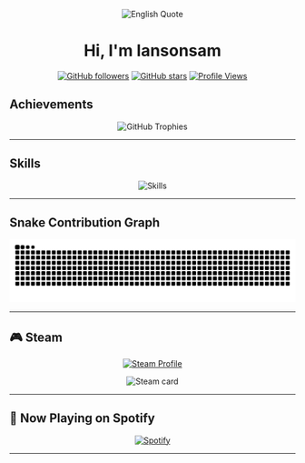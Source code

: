 <div align="center">

![English Quote](https://quotes-github-readme.vercel.app/api?type=horizontal&theme=dark)

# Hi, I'm **lansonsam**

[![GitHub followers](https://img.shields.io/github/followers/lansonsam?style=for-the-badge&logo=github&label=Followers)](https://github.com/lansonsam?tab=followers)
[![GitHub stars](https://img.shields.io/github/stars/lansonsam?affiliations=OWNER%2CCOLLABORATOR&style=for-the-badge&logo=github&label=Stars)](https://github.com/lansonsam?tab=repositories)
[![Profile Views](https://komarev.com/ghpvc/?username=lansonsam&color=blue&style=for-the-badge)](https://github.com/lansonsam)

</div>



## Achievements  

<div align="center">

![GitHub Trophies](https://github-profile-trophy.vercel.app/?username=lansonsam&theme=tokyonight&no-frame=true&row=1&column=6)  

</div>

---

## Skills  

<div align="center">

![Skills](https://skillicons.dev/icons?i=py,cpp,cs,java,html,css,js,ts,sqlite,matlab,latex,md,git,linux)

</div>

---

## Snake Contribution Graph  

<div align="center">

![Snake animation](https://raw.githubusercontent.com/lansonsam/lansonsam/output/github-snake.svg)

</div>

---

## 🎮 Steam  

<div align="center">

[![Steam Profile](https://img.shields.io/badge/Steam-Profile-000?style=for-the-badge&logo=steam)](https://steamcommunity.com/profiles/76561198862773271)

![Steam card](https://steam-stat.vercel.app/api?profileName=76561198862773271)


</div>

---

## 🎵 Now Playing on Spotify  

<div align="center">

[![Spotify](https://novatorem.vercel.app/api/spotify)](https://open.spotify.com/user/your_spotify_id)

</div>

---

